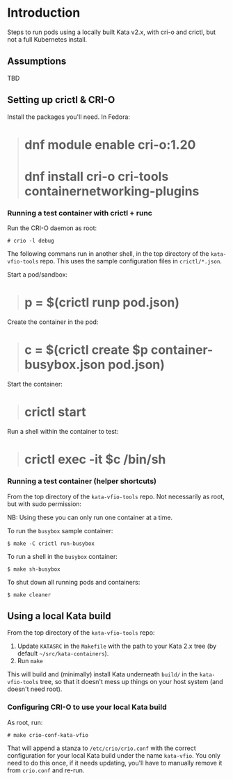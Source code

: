 # Introduction

Steps to run pods using a locally built Kata v2.x, with cri-o and
crictl, but not a full Kubernetes install.

## Assumptions

TBD


## Setting up crictl & CRI-O

Install the packages you'll need.  In Fedora:

> # dnf module enable cri-o:1.20
> # dnf install cri-o cri-tools containernetworking-plugins


### Running a test container with crictl + runc

Run the CRI-O daemon as root:
```
# crio -l debug
```

The following commans run in another shell, in the top directory of
the `kata-vfio-tools` repo.  This uses the sample configuration files
in `crictl/*.json`.

Start a pod/sandbox:
> # p = $(crictl runp pod.json)

Create the container in the pod:
> # c = $(crictl create $p container-busybox.json pod.json)

Start the container:
> # crictl start

Run a shell within the container to test:
> # crictl exec -it $c /bin/sh

### Running a test container (helper shortcuts)

From the top directory of the `kata-vfio-tools` repo.  Not necessarily
as root, but with sudo permission:

NB: Using these you can only run one container at a time.

To run the `busybox` sample container:
```
$ make -C crictl run-busybox
```

To run a shell in the `busybox` container:
```
$ make sh-busybox
```

To shut down all running pods and containers:
```
$ make cleaner
```

## Using a local Kata build

From the top directory of the `kata-vfio-tools` repo:

1. Update `KATASRC` in the `Makefile` with the path to your Kata 2.x
   tree (by default `~/src/kata-containers`).
2. Run `make`

This will build and (minimally) install Kata underneath `build/` in
the `kata-vfio-tools` tree, so that it doesn't mess up things on your
host system (and doesn't need root).

### Configuring CRI-O to use your local Kata build

As root, run:

```
# make crio-conf-kata-vfio
```

That will append a stanza to `/etc/crio/crio.conf` with the correct
configuration for your local Kata build under the name `kata-vfio`.
You only need to do this once, if it needs updating, you'll have to
manually remove it from `crio.conf` and re-run.
